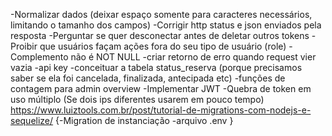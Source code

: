 -Normalizar dados (deixar espaço somente para caracteres necessários, limitando o tamanho dos campos)
-Corrigir http status e json enviados pela resposta
-Perguntar se quer desconectar antes de deletar outros tokens
-Proibir que usuários façam ações fora do seu tipo de usuário (role)
-Complemento não é NOT NULL
-criar retorno de erro quando request vier vazia
-api key
-conceituar a tabela status_reserva (porque precisamos saber se ela foi cancelada, finalizada, antecipada etc)
-funções de contagem para admin overview
-Implementar JWT
-Quebra de token em uso múltiplo (Se dois ips diferentes usarem em pouco tempo)
https://www.luiztools.com.br/post/tutorial-de-migrations-com-nodejs-e-sequelize/
{-Migration de instanciação
-arquivo .env }